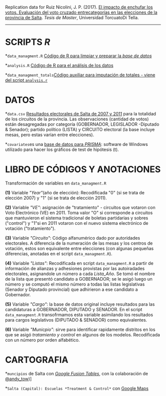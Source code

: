 Replication data for Ruiz Nicolini, J. P. (2017). [El impacto de enchufar los votos. Evaluación del voto cruzado entrecategorías en las elecciones de la provincia de Salta](https://www.researchgate.net/publication/317236729). *Tesis de Master*, Universidad TorcuatoDi Tella. 

---

# SCRIPTS *R*

*`data_managment.R` [Código de R para limpiar y preparar la *base de datos*](https://github.com/TuQmano/evoteSALTA_UTDT/blob/master/data_managment.r) 

*`analysis.R` [Código de R para el análisis de los datos](https://github.com/TuQmano/evoteSALTA_UTDT/blob/master/analysis.r)

*`data_managment_totals`[Código auxiliar para imputación de totales - viene del script `analysis.r`](
 https://github.com/TuQmano/evoteSALTA_UTDT/blob/master/auxiliar_script.totals.r)



# DATOS

*`data.csv` [Resultados electorales de Salta de 2007 y 2011](https://github.com/TuQmano/evoteSALTA_UTDT/blob/master/data.csv) para la totalidad de los circuitos de la provincia. Las observaciones (cantidad de votos) están desagregadas por categoría (GOBERNADOR, LEGISLADOR -Diputado & Senador); partido político (LISTA) y CIRCUITO electoral (la base incluye mesas, pero estas varían entre elecciones).

*`covariates`es una [base de datos para *PRISMA*](https://github.com/TuQmano/evoteSALTA_UTDT/blob/master/covariates.pzfx): software de Windows utilizado para hacer los gráficos de test de hipótesis (t). 

# LIBRO DE CÓDIGOS Y ANOTACIONES

Transformación de variables en `data_managment.R`

**(1)** Variable *"Year"*(año de elección): Recodificada "0" (si se trata de elección 2007) y "1" (si se trata de elección 2011).

**(2)** Variable *"VE"*: asignación de "tratamiento" - circuitos que votaron con Voto Electrónico (VE) en 2011. Toma valor "O" si corresponde a circuitos que mantuvieron el sistema tradicional de boletas partidarias y sobres ("control") y "1"si en 2011 votaron con el nuevo sistema electrónico de votación ("tratamiento"). 

**(3)** Variable *"Circuito"*: Código alfanumérico dado por autoridades electorales. A diferencia de la numeración de las mesas y los centros de votación, estos son equivalente entre elecciones (con algunas pequeñas diferencias, anotadas en el script `data_managment.R`).

**(4)** Variable *"Listas"*: Recodificada en script `data_managment.R` a partir de información de alianzas y adhesiones provistas por las autoiradades electorales, asignandole un número a cada *Lista_Año*. Se tomó el nombre de la lista que presentó candidato a GOBERNADOR; se le asigó luego un número y se computó el mismo número a todas las listas legislativas (Senador y Diputado provincial) que adhirieron a ese candidato a Gobernador. 

**(5)** Variable *"Cargo"*: la base de datos original incluye resultados para las candidaturas a GOBERNADOR, DIPUTADO y SENADOR. En el script `data_managment.R` transofrmamos esta variable asimilando los resultados para cargos legislativos (DIPUTADO & SENADOR) como equivalentes. 

**(6)** Variable *"Municpio"*: sirve para identificar rapidamente distritos en los que se asigó *tratamiento y control* en algunos de los modelos. Recodificada con un número por orden alfabético. 

# CARTOGRAFIA

*`muncipios` de Salta con [*Google Fusion Tables*](https://www.google.com/fusiontables/DataSource?docid=1mSQ-EUh3_PK_C3C448TGmBpNbMGtnfAPlRqsTBwy), con la colaboración de [@andy_tow](http://www.twitter.com/andy_tow))]

*`Salta (Capital): Escuelas *Treatment & Control*` con  [Google Maps]( https://www.google.com/maps/d/edit?mid=119aqN9xB6kIGgNmr79qqz5JvuOo&ll=-24.780574048772323%2C-65.45555558055639&z=11)
